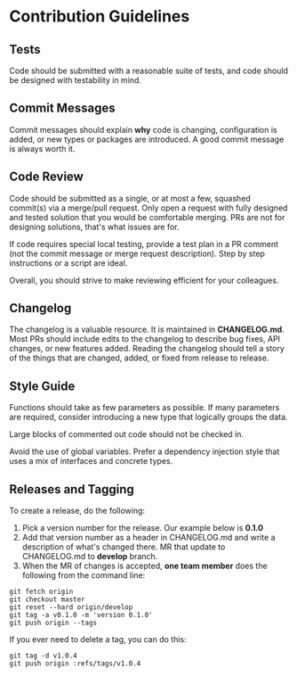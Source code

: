 # Contribution Guidelines

## Tests

Code should be submitted with a reasonable suite of tests, and code should be 
designed with testability in mind.

## Commit Messages

Commit messages should explain **why** code is changing, configuration is added,
or new types or packages are introduced. A good commit message is always worth it. 

## Code Review

Code should be submitted as a single, or at most a few, squashed commit(s) via a 
merge/pull request. Only open a request with fully designed and tested solution 
that you would be comfortable merging. PRs are not for designing solutions, 
that's what issues are for.  

If code requires special local testing, provide a test plan in a PR comment (not 
the commit message or merge request description). Step by step instructions or
a script are ideal.

Overall, you should strive to make reviewing efficient for your colleagues.

## Changelog

The changelog is a valuable resource. It is maintained in **CHANGELOG.md**. Most
PRs should include edits to the changelog to describe bug fixes, API changes,
or new features added. Reading the changelog should tell a story of the things
that are changed, added, or fixed from release to release. 

## Style Guide

Functions should take as few parameters as possible. If many parameters are 
required, consider introducing a new type that logically groups the data.

Large blocks of commented out code should not be checked in.

Avoid the use of global variables. Prefer a dependency injection style that uses
a mix of interfaces and concrete types.

## Releases and Tagging

To create a release, do the following:

1. Pick a version number for the release. Our example below is **0.1.0**
2. Add that version number as a header in CHANGELOG.md and write a description
   of what's changed there. MR that update to CHANGELOG.md to **develop** branch. 
3. When the MR of changes is accepted, **one team member** does the following
   from the command line:

```
git fetch origin
git checkout master
git reset --hard origin/develop
git tag -a v0.1.0 -m 'version 0.1.0'
git push origin --tags
```

If you ever need to delete a tag, you can do this:

```
git tag -d v1.0.4
git push origin :refs/tags/v1.0.4
```

